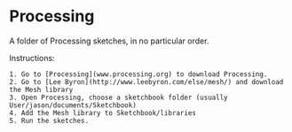 Processing
==========

A folder of Processing sketches, in no particular order. 

Instructions:

	1. Go to [Processing](www.processing.org) to download Processing.
	2. Go to [Lee Byron](http://www.leebyron.com/else/mesh/) and download the Mesh library
	3. Open Processing, choose a sketchbook folder (usually User/jason/documents/Sketchbook)
	4. Add the Mesh library to Sketchbook/libraries
	5. Run the sketches. 